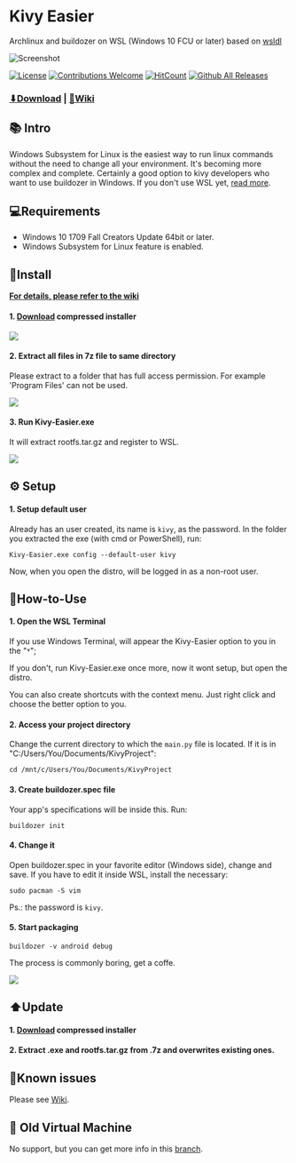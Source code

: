 # Kivy Easier
Archlinux and buildozer on WSL (Windows 10 FCU or later)
based on [wsldl](https://github.com/yuk7/wsldl)

![Screenshot](https://user-images.githubusercontent.com/66187211/96212318-eba01480-0f4c-11eb-9a53-5394175c8bac.png)

[![License](https://img.shields.io/github/license/ntaraujo/kivy-easier.svg?style=flat-square)](https://github.com/ntaraujo/kivy-easier/blob/master/LICENSE)
[![Contributions Welcome](https://img.shields.io/badge/contributions-welcome-brightgreen.svg?style=flat)](https://github.com/ntaraujo/kivy-easier/issues)
[![HitCount](http://hits.dwyl.com/ntaraujo/kivy-easier.svg)](http://hits.dwyl.com/ntaraujo/kivy-easier)
[![Github All Releases](https://img.shields.io/github/downloads/ntaraujo/kivy-easier/total.svg?style=flat-square)](https://github.com/ntaraujo/kivy-easier/releases/latest)

### [⬇Download](https://github.com/ntaraujo/kivy-easier/releases/latest) | [📓Wiki](https://github.com/ntaraujo/kivy-easier/wiki)

## 📚 Intro

Windows Subsystem for Linux is the easiest way to run linux commands without the need to change all your environment. It's becoming more complex and complete. Certainly a good option to kivy developers who want to use buildozer in Windows.
If you don't use WSL yet, [read more](https://docs.microsoft.com/en-us/windows/wsl/install-win10).

## 💻Requirements

* Windows 10 1709 Fall Creators Update 64bit or later.
* Windows Subsystem for Linux feature is enabled.

## 💾Install

**[For details, please refer to the wiki](https://github.com/ntaraujo/kivy-easier/wiki/How-to-Setup)**

#### 1. [Download](https://github.com/ntaraujo/kivy-easier/releases/latest) compressed installer

![](https://badgen.net/badge/size/401MB/?label=expected+size)

#### 2. Extract all files in 7z file to same directory
Please extract to a folder that has full access permission.
For example 'Program Files' can not be used.

![](https://badgen.net/badge/size/409MB/?label=expected+size)

#### 3. Run Kivy-Easier.exe
It will extract rootfs.tar.gz and register to WSL.

![](https://badgen.net/badge/size/1.71GB/?label=expected+size)

## ⚙️ Setup

#### 1. Setup default user
Already has an user created, its name is `kivy`, as the password.
In the folder you extracted the exe (with cmd or PowerShell), run:
```
Kivy-Easier.exe config --default-user kivy
```
Now, when you open the distro, will be logged in as a non-root user.

## 📝How-to-Use

#### 1. Open the WSL Terminal
If you use Windows Terminal, will appear the Kivy-Easier option to you in the "˅";

If you don't, run Kivy-Easier.exe once more, now it wont setup, but open the distro.

You can also create shortcuts with the context menu. Just right click and choose the better option to you.

#### 2. Access your project directory
Change the current directory to which the `main.py` file is located. If it is in "C:/Users/You/Documents/KivyProject":
```
cd /mnt/c/Users/You/Documents/KivyProject
```

#### 3. Create buildozer.spec file
Your app's specifications will be inside this. Run:
```
buildozer init
```

#### 4. Change it
Open buildozer.spec in your favorite editor (Windows side), change and save.
If you have to edit it inside WSL, install the necessary:
```
sudo pacman -S vim
```
Ps.: the password is ```kivy```.

#### 5. Start packaging
```
buildozer -v android debug
```
The process is commonly boring, get a coffe.

![](https://badgen.net/badge/size/6.31GB/?label=expected+size)

## ⬆️Update

#### 1. [Download](https://github.com/ntaraujo/kivy-easier/releases/latest) compressed installer

#### 2. Extract .exe and rootfs.tar.gz from .7z and overwrites existing ones.

## 🚫Known issues

Please see [Wiki](https://github.com/ntaraujo/kivy-easier/wiki).

## 📁 Old Virtual Machine
No support, but you can get more info in this [branch](https://github.com/ntaraujo/kivy-easier/tree/old-vm).
